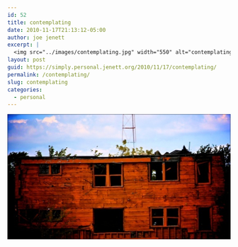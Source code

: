 ```yaml
---
id: 52
title: contemplating
date: 2010-11-17T21:13:12-05:00
author: joe jenett
excerpt: |
  <img src="../images/contemplating.jpg" width="550" alt="contemplating">
layout: post
guid: https://simply.personal.jenett.org/2010/11/17/contemplating/
permalink: /contemplating/
slug: contemplating
categories:
  - personal
---
```

<img src="../images/contemplating.jpg" width="550" alt="contemplating">